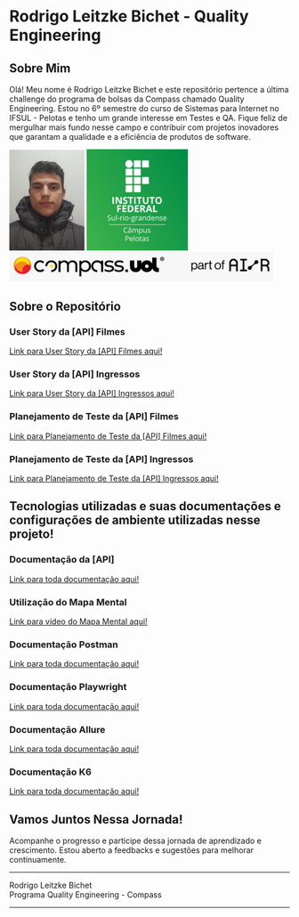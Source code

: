# Rodrigo Leitzke Bichet - Quality Engineering

## Sobre Mim

Olá! Meu nome é Rodrigo Leitzke Bichet e este repositório pertence a última challenge do programa de bolsas da Compass chamado Quality Engineering. Estou no 6º semestre do curso de Sistemas para Internet no IFSUL - Pelotas e tenho um grande interesse em Testes e QA. Fique feliz de mergulhar mais fundo nesse campo e contribuir com projetos inovadores que garantam a qualidade e a eficiência de produtos de software.

<p>
    <img src="assets/README/RodrigoBichet_Perfil.jpeg" alt="Foto de perfil" width="135"/>
    <img src="assets/README/IFSUL.png" alt="Foto ifsul" width="182"/>
    <img src="assets/README/CompassUOL.jpeg" alt="Foto compass uol" width="475"/>
</p>

## Sobre o Repositório

### User Story da [API] Filmes

[Link para User Story da [API] Filmes aqui!](https://github.com/RodrigoBichet/API-Cinema-Testes/blob/main/UserStory/UserStoryFilme.md)

### User Story da [API] Ingressos

[Link para User Story da [API] Ingressos aqui!](https://github.com/RodrigoBichet/API-Cinema-Testes/blob/main/UserStory/UserStoryIngresso.md)

### Planejamento de Teste da [API] Filmes

[Link para Planejamento de Teste da [API] Filmes aqui!](https://github.com/RodrigoBichet/API-Cinema-Testes/blob/main/PlanejamentosDeTeste/PlanejamentoDeTesteFilme.md)

### Planejamento de Teste da [API] Ingressos

[Link para Planejamento de Teste da [API] Ingressos aqui!](https://github.com/RodrigoBichet/API-Cinema-Testes/blob/main/PlanejamentosDeTeste/PlanejamentoDeTesteIngressos.md)

## Tecnologias utilizadas e suas documentações e configurações de ambiente utilizadas nesse projeto!

### Documentação da [API]

[Link para toda documentação aqui!](LINK)

### Utilização do Mapa Mental

[Link para vídeo do Mapa Mental aqui!](https://gitlab.com/rodrigobichet/compassrodrigobichet/-/blob/pb_sprint2/Exercicios/Dia7Atividadecomplementar1.md?ref_type=heads)

### Documentação Postman

[Link para toda documentação aqui!](LINK)

### Documentação Playwright

[Link para toda documentação aqui!](LINK)

### Documentação Allure

[Link para toda documentação aqui!](LINK)

### Documentação K6

[Link para toda documentação aqui!](LINK)

## Vamos Juntos Nessa Jornada!

Acompanhe o progresso e participe dessa jornada de aprendizado e crescimento. Estou aberto a feedbacks e sugestões para melhorar continuamente.

---

Rodrigo Leitzke Bichet  
Programa Quality Engineering - Compass

---
